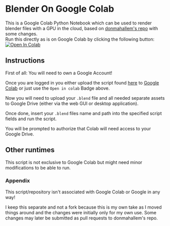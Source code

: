 # Blender On Google Colab

This is a Google Colab Python Notebook which can be used to render blender files with a GPU in the cloud, based on [donmahallem's repo](https://github.com/donmahallem/colab_blender) with some changes.<br>
Run this directly as is on Google Colab by clicking the following button:
[![Open In Colab](https://colab.research.google.com/assets/colab-badge.svg)](https://colab.research.google.com/github/yassir-a-p/blender-on-colab/blob/master/blender-on-colab.ipynb)


## Instructions

First of all: You will need to own a Google Account!

Once you are logged in you either upload the script found [here](https://colab.research.google.com/github/yassir-a-p/blender-on-colab/blob/master/blender-on-colab.ipynb) to [Google Colab](https://colab.research.google.com/) or just use the `Open in colab` Badge above.

Now you will need to upload your `.blend` file and all needed separate assets to Google Drive (either via the web GUI or desktop application).

Once done, insert your `.blend` files name and path into the specified script fields and run the script.

You will be prompted to authorize that Colab will need access to your Google Drive.

## Other runtimes

This script is not exclusive to Google Colab but might need minor modifications to be able to run.

### Appendix

This script/repository isn't associated with Google Colab or Google in any way!

I keep this separate and not a fork because this is my own take as I moved things around and the changes were initially only for my own use. Some changes may later be submitted as pull requests to donmahallem's repo.
